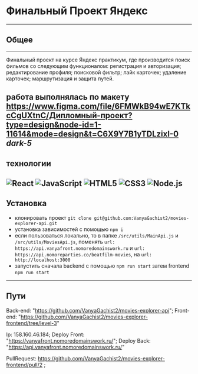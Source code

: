 # Финальный Проект Яндекс
-------
## Общее
------
Финальный проект на курсе Яндекс практикум, где производится поиск фильмов со следующим функционалом: регистрация и авторизация; редактирование профиля; поисковой фильтр; лайк карточек; удаление карточек; маршрутизация и защита путей.

работа выполнялась по макету https://www.figma.com/file/6FMWkB94wE7KTkcCgUXtnC/Дипломный-проект?type=design&node-id=1-11614&mode=design&t=C6X9Y7B1yTDLzixI-0
*dark-5*
-------
## технологии
![React](https://img.shields.io/badge/-React-090909?style=for-the-badge&logo=React)
![JavaScript](https://img.shields.io/badge/-JavaScript-090909?style=for-the-badge&logo=JavaScript)
![HTML5](https://img.shields.io/badge/-HTML5-090909?style=for-the-badge&logo=HTML5)
![CSS3](https://img.shields.io/badge/-CSS3-090909?style=for-the-badge&logo=CSS3)
![Node.js](https://img.shields.io/badge/Node.js-43853D?style=for-the-badge&logo=node.js&logoColor=white)
-------

## Установка
- клонировать проект `git clone git@github.com:VanyaGachist2/movies-explorer-api.git`
- установка зависимостей с помощью `npm i`
- если пользоваться локально, то в папке `/src/utils/MainApi.js` и `/src/utils/MoviesApi.js`, поменять `url: https://api.vanyafront.nomoredomainswork.ru` и `url: https://api.nomoreparties.co/beatfilm-movies`, на `url: http://localhost:3000`
- запустить сначала backend с помощью `npm run start` затем frontend `npm run start`
---------
## Пути

Back-end: "https://github.com/VanyaGachist2/movies-explorer-api";
Front-end: "https://github.com/VanyaGachist2/movies-explorer-frontend/tree/level-3"


Ip: 158.160.46.184;
Deploy Front: "https://vanyafront.nomoredomainswork.ru/";
Deploy Back: "https://api.vanyafront.nomoredomainswork.ru/"

PullRequest: https://github.com/VanyaGachist2/movies-explorer-frontend/pull/2 ;

